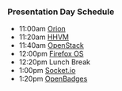 ### Presentation Day Schedule

 - 11:00am [Orion](http://columbia-openacademy.github.io/orion.html)
 - 11:20am [HHVM](http://columbia-openacademy.github.io/hhvm.html)
 - 11:40am [OpenStack](http://columbia-openacademy.github.io/openstack.html)
 - 12:00pm [Firefox OS](http://columbia-openacademy.github.io/firefoxOS.html)
 - 12:20pm Lunch Break
 - 1:00pm [Socket.io](http://columbia-openacademy.github.io/socketio.html)
 - 1:20pm [OpenBadges](http://columbia-openacademy.github.io/openbadges.html)
